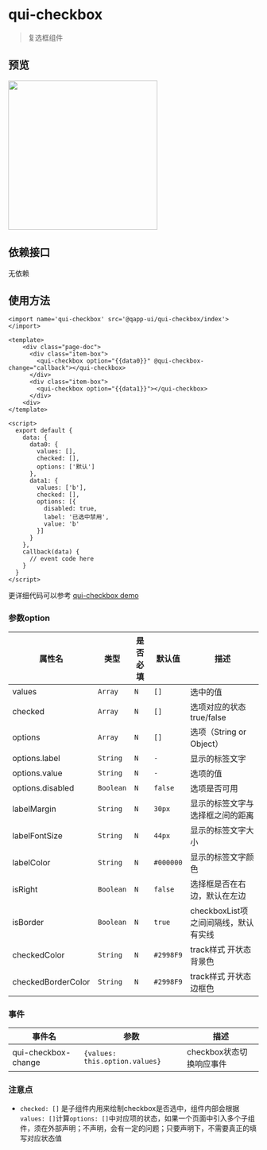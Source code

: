# qui-checkbox

> 复选框组件

## 预览

<img src="https://qapp-ui.github.io/qapp-ui/docs/assets/qui-checkbox.gif" width="300"/>

## 依赖接口

无依赖

## 使用方法
	
```ux
<import name='qui-checkbox' src='@qapp-ui/qui-checkbox/index'></import>

<template>
    <div class="page-doc">
      <div class="item-box">
        <qui-checkbox option="{{data0}}" @qui-checkbox-change="callback"></qui-checkbox>
      </div>
      <div class="item-box">
        <qui-checkbox option="{{data1}}"></qui-checkbox>
      </div>
    <div>
</template>

<script>
  export default {
    data: {
      data0: {
        values: [],
        checked: [],
        options: ['默认']
      },
      data1: {
        values: ['b'],
        checked: [],
        options: [{
          disabled: true,
          label: '已选中禁用',
          value: 'b'
        }]
      }
    },
    callback(data) {
      // event code here
    }
  }
</script>
```

更详细代码可以参考 [qui-checkbox demo](https://github.com/qapp-ui/qapp-ui/blob/master/src/Checkbox/index.ux)

### 参数option

| 属性名 | 类型 | 是否必填 | 默认值 | 描述 |
|----------------|------------|--------|-----|-----|
| values | `Array` |`N`| `[]` | 选中的值 |
| checked | `Array` |`N`| `[]` | 选项对应的状态 true/false |
| options | `Array` |`N`| `[]` | 选项（String or Object） |
| options.label | `String` |`N`| `-` | 显示的标签文字 |
| options.value | `String` |`N`| `-` | 选项的值 |
| options.disabled | `Boolean` |`N`| `false` | 选项是否可用 |
| labelMargin | `String` |`N`| `30px` | 显示的标签文字与选择框之间的距离 |
| labelFontSize | `String` |`N`| `44px` | 显示的标签文字大小 |
| labelColor | `String` |`N`| `#000000` | 显示的标签文字颜色 |
| isRight | `Boolean` |`N`| `false` | 选择框是否在右边，默认在左边 |
| isBorder | `Boolean` |`N`| `true` | checkboxList项之间间隔线，默认有实线 |
| checkedColor | `String` |`N`| `#2998F9` | track样式 开状态背景色 |
| checkedBorderColor | `String` |`N`| `#2998F9` | track样式 开状态边框色 |

### 事件

| 事件名 | 参数 | 描述 | 
|-------|-----|-----|
| qui-checkbox-change | `{values: this.option.values}` | checkbox状态切换响应事件 |

### 注意点
- `checked: []` 是子组件内用来绘制checkbox是否选中，组件内部会根据`values: []`计算`options: []`中对应项的状态，如果一个页面中引入多个子组件，须在外部声明；不声明，会有一定的问题；只要声明下，不需要真正的填写对应状态值
